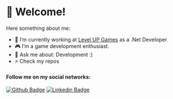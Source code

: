 # 👋 Welcome!
Here something about me:


- 🔭 I’m currently working at [Level UP Games](https://levelupgames.uol.com.br/levelup/) as a .Net Developer
- :video_game: I’m a game development enthusiast.
- 💬 Ask me about: Development :)
- ⚡ Check my repos 
#### Follow me on my social networks:
[![Github Badge](https://img.shields.io/badge/-Github-000?style=flat-square&logo=Github&logoColor=white&link=https://gist.github.com/lgpinguim)](https://gist.github.com/lgpinguim)
[![Linkedin Badge](https://img.shields.io/badge/-LinkedIn-blue?style=flat-square&logo=Linkedin&logoColor=white&link=https://www.linkedin.com/in/luis-gustavo-fernandes-ferreira-b8685993/)](https://www.linkedin.com/in/luis-gustavo-fernandes-ferreira-b8685993/)
